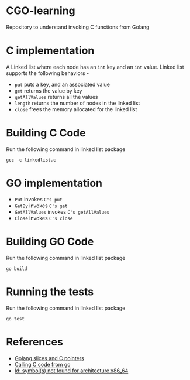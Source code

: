 # CGO-learning
Repository to understand invoking C functions from Golang

# C implementation
A Linked list where each node has an `int` key and an `int` value. Linked list supports the following behaviors -
- `put` puts a key, and an associated value 
- `get` returns the value by key 
- `getAllValues` returns all the values
- `length` returns the number of nodes in the linked list
- `close`  frees the memory allocated for the linked list

# Building C Code
Run the following command in linked list package

`gcc -c linkedlist.c`

# GO implementation
- `Put` invokes `C's put`
- `GetBy` invokes `C's get`
- `GetAllValues` invokes `C's getAllValues`
- `Close` invokes `C's close`

# Building GO Code
Run the following command in linked list package

`go build`

# Running the tests
Run the following command in linked list package

`go test`

# References
- [Golang slices and C pointers](https://stackoverflow.com/questions/64852226/how-to-iterate-through-a-c-array)
- [Calling C code from go](https://karthikkaranth.me/blog/calling-c-code-from-go/)
- [ld: symbol(s) not found for architecture x86_64](https://github.com/golang/go/issues/31409)
